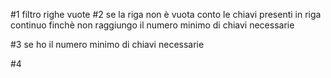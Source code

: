 #1
    filtro righe vuote
#2 
    se la riga non è vuota
        conto le chiavi presenti in riga
        continuo finchè non raggiungo il numero minimo di chiavi necessarie

#3
    se ho il numero minimo di chiavi necessarie 
        

#4
